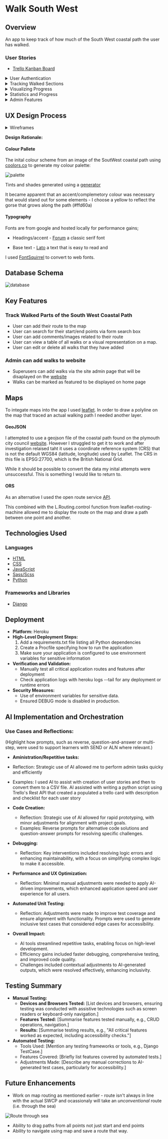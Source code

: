 # Walk South West

## Overview

An app to keep track of how much of the South West coastal path the user has walked.

### User Stories

- [Trello Kanban Board](https://trello.com/invite/b/6745eaca0a76ea45ef8826d6/ATTId728c7a61a787b417503eafe40cf68feC19FDF22/wsw)

<details>
  <summary>User Authentication</summary>

1. **Create Account:** As a user, I want to create an account, so that I can save my progress and access it from different devices.
2. **Secure Login:** As a user, I want to log in securely, so that only I can view and update my progress.
3. **Password Reset:** As a user, I want to reset my password, so that I can regain access if I forget it.

</details>

<details>
  <summary>Tracking Walked Sections</summary>

4. **Mark Sections:** As a user, I want to mark sections of the South West Coastal Path that I have walked, so that I can track my progress.
5. **Update Sections:** As a user, I want to update sections I’ve walked previously, so that I can correct or refine my records.
6. **Nearby Suggestions:** As a user, I want the app to suggest nearby sections based on my current location, so that I can plan my walks more easily.

</details>

<details>
  <summary>Visualizing Progress</summary>

7. **Map Highlighting:** As a user, I want to see a map highlighting the sections of the path I have walked, so that I have a visual reminder of my journey.
8. **Color Coding:** As a user, I want the map to display different colors for completed and uncompleted sections, so that I can quickly identify my progress.
9. **Map Zoom:** As a user, I want to zoom in and out on the map, so that I can view specific sections in detail or the entire path at a glance.

</details>

<details>
  <summary>Statistics and Progress</summary>

10. **Completion Percentage:** As a user, I want to see the percentage of the path I have completed, so that I can track my overall progress.
11. **Distance Tracking:** As a user, I want to see the total distance I’ve walked and the remaining distance, so that I can plan future walks.
12. **Progress Over Time:** As a user, I want to view my progress over time (e.g., by month or year), so that I can reflect on my walking habits.

</details>

<details>
  <summary>Admin Features</summary>

13. **Add Walks:** As an Admin, I want to add walks to the website.
14. **Featured Walks:** As an admin, I want to mark some walks as featured.

</details>

## UX Design Process

<details>
  <summary>Wireframes</summary>

- ![homepage](assets/images/homepage-wireframe.png)
- ![map](assets/images/map-wireframe.png)

</details>

**Design Rationale:**

#### Colour Pallete

The inital colour scheme from an image of the SoutWest coastal path using [coolors.co](https://coolors.co/e84610-009fe3-4a4a4f-445261-d63649-e6ecf0-000000) to generate my colour palette:

![palette](assets/images/palette.png)

Tints and shades generated using a [generator](https://maketintsandshades.com/)

It became apparent that an accent/complemetory colour was necessary that would stand out for some elements - I choose a yellow to reflect the gorse that grows along the path (#ffd60a)

#### Typography

Fonts are from google and hosted locally for performance gains;

- Headings/accent - [Forum](https://fonts.google.com/specimen/Forum) a classic serif font

- Base text - [Lato](https://fonts.google.com/specimen/Lato) a text that is easy to read and

I used [FontSquirrel](https://www.fontsquirrel.com/) to convert to web fonts.

## Database Schema

![database](assets/images/database-schema.png)

## Key Features

### Track Walked Parts of the South West Coastal Path

- User can add their route to the map
- User can search for their start/end points via form search box
- User can add comments/images related to their route
- User can view a table of all walks or a visual representation on a map.
- User can edit or delete all walks that they have added

### Admin can add walks to website

- Superusers can add walks via the site admin page that will be disaplayed on the [website](https://walk-south-west-50fc52fd9c8d.herokuapp.com/walks/)
- Walks can be marked as featured to be displayed on home page

## Maps

To integate maps into the app I used [leaflet](https://leafletjs.com/). In order to draw a polyline on the map that traced an actual walking path I needed another layer.

#### GeoJSON

I attempted to use a geojson file of the coastal path found on the plymouth city council [website](https://www.data.gov.uk/dataset/105a4ca6-9b83-42c7-8c08-f0f1a21dec00/south-west-coast-path). However I struggled to get it to work and after investigation relaised taht it uses a coordinate reference system (CRS) that is not the default WGS84 (latitude, longitude) used by Leaflet. The CRS in this file is EPSG:27700, which is the British National Grid.

While it should be possible to convert the data my inital attempts were unsuccessful. This is something I would like to return to.

#### ORS

As an alternative I used the open route service [API](https://openrouteservice.org/).

This combined with the L.Routing.control function from leaflet-routing-machine allowed me to display the route on the map and draw a path between one point and another.

## Technologies Used

### Languages

- [HTML](https://developer.mozilla.org/en-US/docs/Web/HTML)
- [CSS](https://developer.mozilla.org/en-US/docs/Web/CSS)
- [JavaScript](https://developer.mozilla.org/en-US/docs/Web/JavaScript)
- [Sass/Scss](https://sass-lang.com/)
- [Python](https://www.python.org/)

### Frameworks and Libraries

- [Django](https://www.djangoproject.com/)

## Deployment

- **Platform:** Heroku
- **High-Level Deployment Steps:**
  1. Add a requirements.txt file listing all Python dependencies
  2. Create a Procfile specifying how to run the application
  3. Make sure your application is configured to use environment variables for sensitive information
- **Verification and Validation:**
  - Manually test all critical application routes and features after deployment
  - Check application logs with heroku logs --tail for any deployment or runtime errors
- **Security Measures:**
  - Use of environment variables for sensitive data.
  - Ensured DEBUG mode is disabled in production.

## AI Implementation and Orchestration

### Use Cases and Reflections:

(Highlight how prompts, such as reverse, question-and-answer or multi-step, were used to support learners with SEND or ALN where relevant.)

- **Aministration/Repetitive tasks:**
- Reflection: Strategic use of AI allowed me to perform admin tasks quicky and efficiently
- Examples: I used AI to assist with creation of user stories and then to convert them to a CSV file. AI assisted with writing a python script using Trello's Rest API that created a populated a trello card with description and checklist for each user story
- **Code Creation:**
  - Reflection: Strategic use of AI allowed for rapid prototyping, with minor adjustments for alignment with project goals.
  - Examples: Reverse prompts for alternative code solutions and question-answer prompts for resolving specific challenges.
- **Debugging:**
  - Reflection: Key interventions included resolving logic errors and enhancing maintainability, with a focus on simplifying complex logic to make it accessible.
- **Performance and UX Optimization:**
  - Reflection: Minimal manual adjustments were needed to apply AI-driven improvements, which enhanced application speed and user experience for all users.
- **Automated Unit Testing:**

  - Reflection: Adjustments were made to improve test coverage and ensure alignment with functionality. Prompts were used to generate inclusive test cases that considered edge cases for accessibility.

- **Overall Impact:**
  - AI tools streamlined repetitive tasks, enabling focus on high-level development.
  - Efficiency gains included faster debugging, comprehensive testing, and improved code quality.
  - Challenges included contextual adjustments to AI-generated outputs, which were resolved effectively, enhancing inclusivity.

## Testing Summary

- **Manual Testing:**
  - **Devices and Browsers Tested:** [List devices and browsers, ensuring testing was conducted with assistive technologies such as screen readers or keyboard-only navigation.]
  - **Features Tested:** [Summarise features tested manually, e.g., CRUD operations, navigation.]
  - **Results:** [Summarise testing results, e.g., "All critical features worked as expected, including accessibility checks."]
- **Automated Testing:**
  - Tools Used: [Mention any testing frameworks or tools, e.g., Django TestCase.]
  - Features Covered: [Briefly list features covered by automated tests.]
  - Adjustments Made: [Describe any manual corrections to AI-generated test cases, particularly for accessibility.]

## Future Enhancements

- Work on map routing as mentioned earlier - route isn't always in line with the actual SWCP and ocassionaly will take an _unconventional_ route (i.e. through the sea)

![Route through sea](assets/images/route-through-sea.png)

- Ability to drag paths from all points not just start and end points
- Ability to navigate using map and save a route that way.
